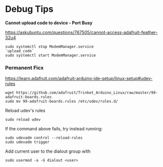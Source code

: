 # Debug Tips

**Cannot upload code to device - Port Busy**

https://askubuntu.com/questions/767505/cannot-access-adafruit-feather-32u4

    sudo systemctl stop ModemManager.service
    `upload_code`
    sudo systemctl start ModemManager.service

### Permanent Ficx

https://learn.adafruit.com/adafruit-arduino-ide-setup/linux-setup#udev-rules

    wget https://github.com/adafruit/Trinket_Arduino_Linux/raw/master/99-adafruit-boards.rules
    sudo mv 99-adafruit-boards.rules /etc/udev/rules.d/

Reload udev's rules

    sudo reload udev

If the command above fails, try instead running:

    sudo udevadm control --reload-rules
    sudo udevadm trigger

Add current user to the dialout group with

    sudo usermod -a -G dialout <user>
